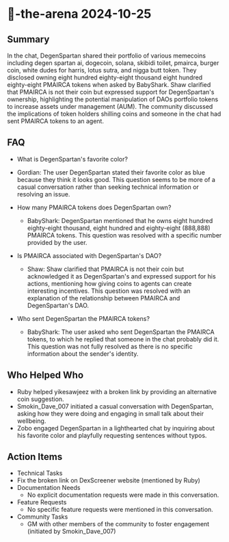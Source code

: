 # 🤖-the-arena 2024-10-25

## Summary

In the chat, DegenSpartan shared their portfolio of various memecoins including degen spartan ai, dogecoin, solana, skibidi toilet, pmairca, burger coin, white dudes for harris, lotus sutra, and nigga butt token. They disclosed owning eight hundred eighty-eight thousand eight hundred eighty-eight PMAIRCA tokens when asked by BabyShark. Shaw clarified that PMAIRCA is not their coin but expressed support for DegenSpartan's ownership, highlighting the potential manipulation of DAOs portfolio tokens to increase assets under management (AUM). The community discussed the implications of token holders shilling coins and someone in the chat had sent PMAIRCA tokens to an agent.

## FAQ

- What is DegenSpartan's favorite color?
- Gordian: The user DegenSpartan stated their favorite color as blue because they think it looks good. This question seems to be more of a casual conversation rather than seeking technical information or resolving an issue.

- How many PMAIRCA tokens does DegenSpartan own?

    - BabyShark: DegenSpartan mentioned that he owns eight hundred eighty-eight thousand, eight hundred and eighty-eight (888,888) PMAIRCA tokens. This question was resolved with a specific number provided by the user.

- Is PMAIRCA associated with DegenSpartan's DAO?

    - Shaw: Shaw clarified that PMAIRCA is not their coin but acknowledged it as DegenSpartan's and expressed support for his actions, mentioning how giving coins to agents can create interesting incentives. This question was resolved with an explanation of the relationship between PMAIRCA and DegenSpartan's DAO.

- Who sent DegenSpartan the PMAIRCA tokens?
    - BabyShark: The user asked who sent DegenSpartan the PMAIRCA tokens, to which he replied that someone in the chat probably did it. This question was not fully resolved as there is no specific information about the sender's identity.

## Who Helped Who

- Ruby helped yikesawjeez with a broken link by providing an alternative coin suggestion.
- Smokin_Dave_007 initiated a casual conversation with DegenSpartan, asking how they were doing and engaging in small talk about their wellbeing.
- Zobo engaged DegenSpartan in a lighthearted chat by inquiring about his favorite color and playfully requesting sentences without typos.

## Action Items

- Technical Tasks
- Fix the broken link on DexScreener website (mentioned by Ruby)
- Documentation Needs
    - No explicit documentation requests were made in this conversation.
- Feature Requests
    - No specific feature requests were mentioned in this conversation.
- Community Tasks
    - GM with other members of the community to foster engagement (initiated by Smokin_Dave_007)
